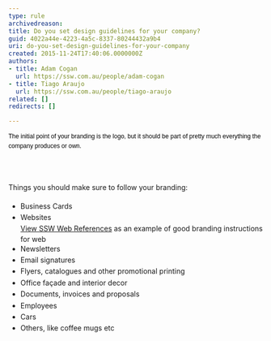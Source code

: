 ```yaml
---
type: rule
archivedreason: 
title: Do you set design guidelines for your company?
guid: 4022a44e-4223-4a5c-8337-80244432a9b4
uri: do-you-set-design-guidelines-for-your-company
created: 2015-11-24T17:40:06.0000000Z
authors:
- title: Adam Cogan
  url: https://ssw.com.au/people/adam-cogan
- title: Tiago Araujo
  url: https://ssw.com.au/people/tiago-araujo
related: []
redirects: []

---
```



<p><span style="color&#58;#000000;font-family&#58;verdana, sans-serif;font-size&#58;12px;line-height&#58;17px;">The initial point of your branding is the logo, but it should be part of pretty much everything the company produces or own.</span>​​</p>
<br><excerpt class='endintro'></excerpt><br>
<p>T<span style="line-height&#58;1.6;">hings you should make sure to&#160;follow your branding&#58;</span></p><ul><li><span style="line-height&#58;1.6;">Business Cards</span><br></li><li><span style="line-height&#58;1.6;">Websites <br><a href="https&#58;//www.ssw.com.au/ssw/company/Web-Reference.aspx">View SSW Web References</a>&#160;as an example of good branding instructions for web&#160;<br></span></li><li><span style="line-height&#58;1.6;">Newsletters</span><br></li><li><span style="line-height&#58;1.6;">Email signatures</span><br></li><li><span style="line-height&#58;1.6;">Flyers, catalogues and other promotional printing</span><br></li><li><span style="line-height&#58;1.6;">Office façade and interior decor</span><br></li><li><span style="line-height&#58;1.6;">Documents, invoices and proposals​</span><br></li><li><span style="line-height&#58;1.6;">Employees</span><br></li><li><span style="line-height&#58;1.6;">Cars</span><br></li><li><span style="line-height&#58;1.6;">Others, like coffee mugs etc </span><br></li></ul>


